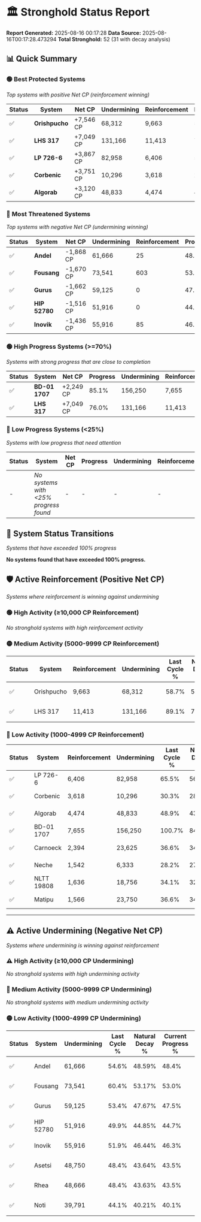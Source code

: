 # 🏛️ Stronghold Status Report

**Report Generated:** 2025-08-16 00:17:28
**Data Source:** 2025-08-16T00:17:28.473294
**Total Stronghold:** 52 (31 with decay analysis)

## 📊 Quick Summary

### 🟢 **Best Protected Systems**
*Top systems with positive Net CP (reinforcement winning)*

| Status | System | Net CP | Undermining | Reinforcement | Progress |
|--------|--------|--------|-------------|---------------|----------|
| ✅ | **Orishpucho** | +7,546 CP | 68,312 | 9,663 | 51.9% |
| ✅ | **LHS 317** | +7,049 CP | 131,166 | 11,413 | 76.0% |
| ✅ | **LP 726-6** | +3,867 CP | 82,958 | 6,406 | 57.2% |
| ✅ | **Corbenic** | +3,751 CP | 10,296 | 3,618 | 29.3% |
| ✅ | **Algorab** | +3,120 CP | 48,833 | 4,474 | 44.0% |

### 🔴 **Most Threatened Systems**
*Top systems with negative Net CP (undermining winning)*

| Status | System | Net CP | Undermining | Reinforcement | Progress |
|--------|--------|--------|-------------|---------------|----------|
| ✅ | **Andel** | -1,868 CP | 61,666 | 25 | 48.4% |
| ✅ | **Fousang** | -1,670 CP | 73,541 | 603 | 53.0% |
| ✅ | **Gurus** | -1,662 CP | 59,125 | 0 | 47.5% |
| ✅ | **HIP 52780** | -1,516 CP | 51,916 | 0 | 44.7% |
| ✅ | **Inovik** | -1,436 CP | 55,916 | 85 | 46.3% |

### 🟢 **High Progress Systems (>=70%)**
*Systems with strong progress that are close to completion*

| Status | System | Net CP | Progress | Undermining | Reinforcement |
|--------|--------|--------|----------|-------------|---------------|
| ✅ | **BD-01 1707** | +2,249 CP | 85.1% | 156,250 | 7,655 |
| ✅ | **LHS 317** | +7,049 CP | 76.0% | 131,166 | 11,413 |

### 🔴 **Low Progress Systems (<25%)**
*Systems with low progress that need attention*

| Status | System | Net CP | Progress | Undermining | Reinforcement |
|--------|--------|--------|----------|-------------|---------------|
| - | *No systems with <25% progress found* | - | - | - | - |
## 🔄 System Status Transitions
*Systems that have exceeded 100% progress*

**No systems found that have exceeded 100% progress.**

## 🛡️ Active Reinforcement (Positive Net CP)
*Systems where reinforcement is winning against undermining*

### 🟢 High Activity (≥10,000 CP Reinforcement)

*No stronghold systems with high reinforcement activity*

### 🟡 Medium Activity (5000-9999 CP Reinforcement)

| Status | System | Reinforcement | Undermining | Last Cycle % | Natural Decay % | Current Progress % | Current CP | Net CP | Activity |
|--------|--------|---------------|-------------|--------------|-----------------|-------------------|------------|--------|----------|
| ✅ | Orishpucho | 9,663 | 68,312 | 58.7% | 51.15% | 51.9% | 519,000 | +7,546 | 🟡 Medium Reinforcement |
| ✅ | LHS 317 | 11,413 | 131,166 | 89.1% | 75.30% | 76.0% | 760,000 | +7,049 | 🟡 Medium Reinforcement |

### 🔴 Low Activity (1000-4999 CP Reinforcement)

| Status | System | Reinforcement | Undermining | Last Cycle % | Natural Decay % | Current Progress % | Current CP | Net CP | Activity |
|--------|--------|---------------|-------------|--------------|-----------------|-------------------|------------|--------|----------|
| ✅ | LP 726-6 | 6,406 | 82,958 | 65.5% | 56.81% | 57.2% | 572,000 | +3,867 | 🔵 Low Reinforcement |
| ✅ | Corbenic | 3,618 | 10,296 | 30.3% | 28.92% | 29.3% | 293,000 | +3,751 | 🔵 Low Reinforcement |
| ✅ | Algorab | 4,474 | 48,833 | 48.9% | 43.69% | 44.0% | 440,000 | +3,120 | 🔵 Low Reinforcement |
| ✅ | BD-01 1707 | 7,655 | 156,250 | 100.7% | 84.88% | 85.1% | 851,000 | +2,249 | 🔵 Low Reinforcement |
| ✅ | Carnoeck | 2,394 | 23,625 | 36.6% | 34.01% | 34.2% | 342,000 | +1,948 | 🔵 Low Reinforcement |
| ✅ | Neche | 1,542 | 6,333 | 28.2% | 27.42% | 27.6% | 276,000 | +1,849 | 🔵 Low Reinforcement |
| ✅ | NLTT 19808 | 1,636 | 18,756 | 34.1% | 32.08% | 32.2% | 322,000 | +1,222 | 🔵 Low Reinforcement |
| ✅ | Matipu | 1,566 | 23,750 | 36.6% | 34.08% | 34.2% | 342,000 | +1,186 | 🔵 Low Reinforcement |


---

## ⚠️ Active Undermining (Negative Net CP)
*Systems where undermining is winning against reinforcement*

### ⚠️ High Activity (≥10,000 CP Undermining)

*No stronghold systems with high undermining activity*

### 🔶 Medium Activity (5000-9999 CP Undermining)

*No stronghold systems with medium undermining activity*

### 🟡 Low Activity (1000-4999 CP Undermining)

| Status | System | Undermining | Last Cycle % | Natural Decay % | Current Progress % | Reinforcement | Current CP | Net CP | Activity |
|--------|--------|-------------|--------------|-----------------|-------------------|---------------|------------|--------|----------|
| ✅ | Andel | 61,666 | 54.6% | 48.59% | 48.4% | 25 | 484,000 | -1,868 | 🟡 Low Undermining |
| ✅ | Fousang | 73,541 | 60.4% | 53.17% | 53.0% | 603 | 530,000 | -1,670 | 🟡 Low Undermining |
| ✅ | Gurus | 59,125 | 53.4% | 47.67% | 47.5% | 0 | 475,000 | -1,662 | 🟡 Low Undermining |
| ✅ | HIP 52780 | 51,916 | 49.9% | 44.85% | 44.7% | 0 | 447,000 | -1,516 | 🟡 Low Undermining |
| ✅ | Inovik | 55,916 | 51.9% | 46.44% | 46.3% | 85 | 462,999 | -1,436 | 🟡 Low Undermining |
| ✅ | Asetsi | 48,750 | 48.4% | 43.64% | 43.5% | 0 | 435,000 | -1,393 | 🟡 Low Undermining |
| ✅ | Rhea | 48,666 | 48.4% | 43.63% | 43.5% | 0 | 435,000 | -1,326 | 🟡 Low Undermining |
| ✅ | Noti | 39,791 | 44.1% | 40.21% | 40.1% | 0 | 401,000 | -1,052 | 🟡 Low Undermining |
